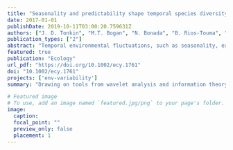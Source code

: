 ```yaml
---
title: "Seasonality and predictability shape temporal species diversity"
date: 2017-01-01
publishDate: 2019-10-11T03:00:20.759631Z
authors: ["J. D. Tonkin", "M.T. Bogan", "N. Bonada", "B. Rios-Touma", "D.A. Lytle"]
publication_types: ["2"]
abstract: "Temporal environmental fluctuations, such as seasonality, exert strong controls on biodiversity. While the effects of seasonality are well known, the predictability of fluctuations across years may influence seasonality in ways that are less well understood. The ability of a habitat to support unique, non-nested assemblages of species at different times of the year should depend on both seasonality (occurrence of events at specific periods of the year) and predictability (the reliability of event recurrence) of characteristic ecological conditions. Drawing on tools from wavelet analysis and information theory, we developed a framework for quantifying both seasonality and predictability of habitats, and applied this using global long-term rainfall data. Our analysis predicted that temporal beta diversity should be maximized in highly predictable and highly seasonal climates, and that low degrees of seasonality, predictability, or both would lower diversity in characteristic ways. Using stream invertebrate communities as a case study, we demonstrated that temporal species diversity, as exhibited by community turnover, was determined by a balance between temporal environmental variability (seasonality) and the reliability of this variability (predictability). Communities in highly seasonal mediterranean environments exhibited strong oscillations in community structure, with turnover from one unique community type to another across seasons, whereas communities in aseasonal New Zealand environments fluctuated randomly. Understanding the influence of seasonal and other temporal scales of environmental oscillations on diversity is not complete without a clear understanding of their predictability, and our framework provides tools for examining these trends at a variety of temporal scales, seasonal and beyond. Given the uncertainty of future climates, seasonality and predictability are critical considerations for both basic science and management of ecosystems (e.g., dam operations, bioassessment) spanning gradients of climatic variability."
featured: true
publication: "Ecology"
url_pdf: "https://doi.org/10.1002/ecy.1761"
doi: "10.1002/ecy.1761"
projects: ['env-variability']
summary: "Drawing on tools from wavelet analysis and information theory, we developed a framework for quantifying both seasonality and predictability of habitats, and applied this using global long-term rainfall data. Our analysis predicted that temporal beta diversity should be maximized in highly predictable and highly seasonal climates, and that low degrees of seasonality, predictability, or both would lower diversity in characteristic ways."

# Featured image
# To use, add an image named `featured.jpg/png` to your page's folder. 
image:
  caption: 
  focal_point: ""
  preview_only: false
  placement: 1
---
```


